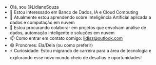 - Olá, sou @LidianeSouza
- 👀 Estou interessado em Banco de Dados, IA e Cloud Computing
- 🌱 Atualmente estou aprendendo sobre Inteligência Artificial aplicada a dados e computação em nuvem
- 💞️ Estou procurando colaborar em projetos que envolvam análise de dados, automação inteligente e soluções em nuvem
- 📫 Como entrar em contato comigo: lidisz@outlook.com
- 😄 Pronomes: Ela/Dela (ou como preferir)
- ⚡ Curiosidade: Estou migrando de carreira para a área de tecnologia e explorando esse novo mundo cheio de desafios e oportunidades!


<!---
LidianeSouza/LidianeSouza is a ✨ special ✨ repository because its `README.md` (this file) appears on your GitHub profile.
You can click the Preview link to take a look at your changes.
--->
